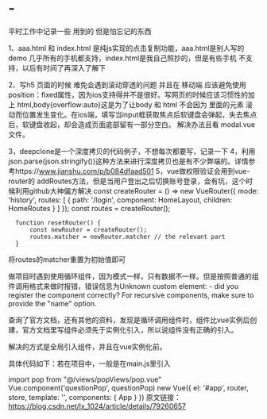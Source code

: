 # -
平时工作中记录一些 用到的 但是怕忘记的东西

1、aaa.html 和 index.html 是纯js实现的点击复制功能，aaa.html是别人写的demo 几乎所有的手机都支持，index.html是我自己照抄的，但是有些手机 不支持，以后有时间了再深入了解下

2、写h5 页面的时候 难免会遇到滚动穿透的问题 并且在 移动端 应该避免使用 position：fixed属性，因为ios支持得并不是很好。写网页的时候应该习惯性的加上 html,body{overflow:auto}这是为了让body 和 html 不会因为 里面的元素 滚动而位置发生变化。在ios端，填写当input框获取焦点后软键盘会弹起，失去焦点后，软键盘收起，却会造成页面底部留有一部分空白。 解决办法且看 modal.vue文件。

3，deepclone是一个深度拷贝的代码例子，不想每次都要写，记录一下
4，利用json.parse(json.stringify())这种方法来进行深度拷贝也是有不少弊端的。详情参考https://www.jianshu.com/p/b084dfaad501
5，vue做权限验证会用到vue-router的  addRoutes方法，但是当用户登出之后切换账号登录，会有坑，这个时候利用github大神偏方解决
      const createRouter = () => new VueRouter({
          mode: 'history',
          routes: [
              {
                  path: '/login',
                  component: HomeLayout,
                  children: HomeRoutes
              }
          ]
      });
      const routes = createRouter();

      function resetRouter() {
          const newRouter = createRouter();
          routes.matcher = newRouter.matcher // the relevant part
      }
将routes的matcher重置为初始值即可

做项目时遇到使用循环组件，因为模式一样，只有数据不一样。但是按照普通的组件调用格式来做时报错，错误信息为Unknown custom element: <pop> - did you register the component correctly? For recursive components, make sure to provide the "name" option.

查询了官方文档，还有其他的资料，发现是循环调用组件时，组件比vue实例后创建，官方文档里写组件必须先于实例化引入，所以说组件没有正确的引入。

解决的方式是全局引入组件，并且在vue实例化前。

具体代码如下：若在项目中，一般是在main.js里引入

import pop from "@/views/popViews/pop.vue"
Vue.component('questionPop', questionPop)
new Vue({
  el: '#app',
  router,
  store,
  template: '<App/>',
  components: { App }
})
原文链接：https://blog.csdn.net/lx_1024/article/details/79260657
